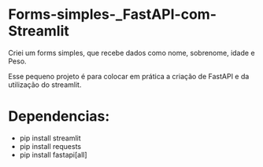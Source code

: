 # Forms-simples-_FastAPI-com-Streamlit

Criei um forms simples, que recebe dados como nome, sobrenome, idade e Peso.

Esse pequeno projeto é para colocar em prática a criação de FastAPI e da utilização do streamlit.

# Dependencias:

*  pip install streamlit
*  pip install requests
*  pip install fastapi[all]
